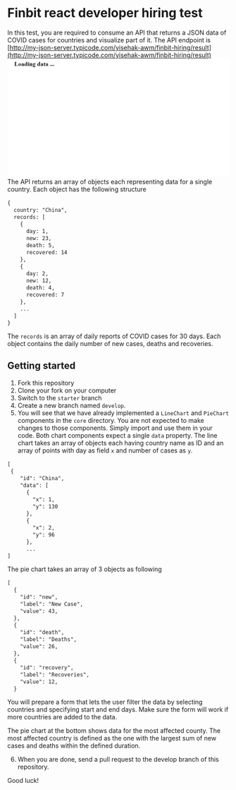 # Finbit react developer hiring test
In this test, you are required to consume an API that returns a JSON data of COVID cases for countries and visualize part of it. 
The API endpoint is [http://my-json-server.typicode.com/yisehak-awm/finbit-hiring/result](http://my-json-server.typicode.com/yisehak-awm/finbit-hiring/result)
![](todo.gif)
The API returns an array of objects each representing data for a single country. Each object has the following structure
```
{
  country: "China",
  records: [
    {
      day: 1,
      new: 23,
      death: 5,
      recovered: 14
    },
    {
      day: 2,
      new: 12,
      death: 4,
      recovered: 7
    },
    ...
  ]
}
```
The ```records``` is an array of daily reports of COVID cases for 30 days. Each object contains the daily number of new cases, deaths and recoveries.

## Getting started
1. Fork this repository 
2. Clone your fork on your computer
3. Switch to the ```starter``` branch
4. Create a new branch named ```develop```.
5. You will see that we have already implemented a ```LineChart``` and ```PieChart``` components in the ```core``` directory. You are not expected to make changes to those components. Simply import and use them in your code. Both chart components expect a single ```data``` property. The line chart takes an array of objects each having country name as ID and an array of points with day as field ```x``` and number of cases as ```y```. 
```
[
 {
    "id": "China",   
    "data": [
      {
        "x": 1,
        "y": 130
      },
      {
        "x": 2,
        "y": 96
      },
      ...
]
```
The pie chart takes an array of 3 objects as following
```
[
  {
    "id": "new",
    "label": "New Case",
    "value": 43,   
  },
  {
    "id": "death",
    "label": "Deaths",
    "value": 26,
  },
  {
    "id": "recovery",
    "label": "Recoveries",
    "value": 12,
  } 
```

You will prepare a form that lets the user filter the data by selecting countries and specifying start and end days.
Make sure the form will work if more countries are added to the data.

The pie chart at the bottom shows data for the most affected county. The most affected country is defined as the one with the largest sum of new cases and deaths within the defined duration. 

6. When you are done, send a pull request to the develop branch of this repository.

Good luck!

